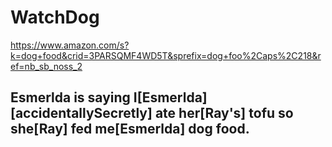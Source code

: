 # WatchDog

<https://www.amazon.com/s?k=dog+food&crid=3PARSQMF4WD5T&sprefix=dog+foo%2Caps%2C218&ref=nb_sb_noss_2>

## Esmerlda is saying I[Esmerlda] [accidentallySecretly] ate her[Ray's] tofu so she[Ray] fed me[Esmerlda] dog food.
